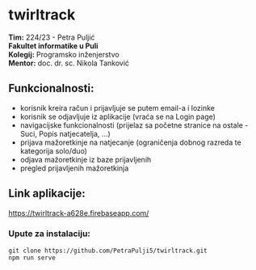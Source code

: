 # twirltrack

**Tim:** 224/23 - Petra Puljić  
**Fakultet informatike u Puli**  
**Kolegij:** Programsko inženjerstvo  
**Mentor:** doc. dr. sc. Nikola Tanković


## Funkcionalnosti:
- korisnik kreira račun i prijavljuje se putem email-a i lozinke
- korisnik se odjavljuje iz aplikacije (vraća se na Login page)
- navigacijske funkcionalnosti (prijelaz sa početne stranice na ostale - Suci, Popis natjecatelja, ...)
- prijava mažoretkinje na natjecanje (ograničenja dobnog razreda te kategorija solo/duo)
- odjava mažoretkinje iz baze prijavljenih
- pregled prijavljenih mažoretkinja

## Link aplikacije:
https://twirltrack-a628e.firebaseapp.com/


### Upute za instalaciju:
```
git clone https://github.com/PetraPulji5/twirltrack.git
npm run serve
```
